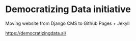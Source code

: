 # Democratizing Data initiative

Moving website from Django CMS to Github Pages + Jekyll

https://democratizingdata.ai/
